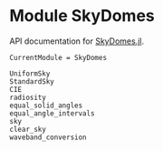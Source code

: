 
# Module SkyDomes

API documentation for [SkyDomes.jl](https://github.com/VirtualPlantLab/SkyDomes.jl).

```@meta
CurrentModule = SkyDomes
```

```@docs
UniformSky
StandardSky
CIE
radiosity
equal_solid_angles
equal_angle_intervals
sky
clear_sky
waveband_conversion
```
